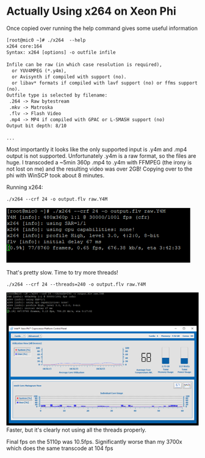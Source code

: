 # Actually Using x264 on Xeon Phi

Once copied over running the help command gives some useful information

```
[root@mic0 ~]# ./x264  --help
x264 core:164
Syntax: x264 [options] -o outfile infile

Infile can be raw (in which case resolution is required),
  or YUV4MPEG (*.y4m),
  or Avisynth if compiled with support (no).
  or libav* formats if compiled with lavf support (no) or ffms support (no).
Outfile type is selected by filename:
 .264 -> Raw bytestream
 .mkv -> Matroska
 .flv -> Flash Video
 .mp4 -> MP4 if compiled with GPAC or L-SMASH support (no)
Output bit depth: 8/10

...
```
Most importantly it looks like the only supported input is .y4m and .mp4 output is not supported. Unfortunately .y4m is a raw format, so the files are huge. I transcoded a ~5min 360p .mp4 to .y4m with FFMPEG (the irony is not lost on me) and the resulting video was over 2GB! Copying over to the phi with WinSCP took about 8 minutes.

Running x264:
```
./x264 --crf 24 -o output.flv raw.Y4M
```
![](./Images/x264%20running%201.PNG)

That's pretty slow. Time to try more threads!
```
./x264 --crf 24 --threads=240 -o output.flv raw.Y4M
```
![](./Images/x264%20running%202.PNG)
Faster, but it's clearly not using all the threads properly.

Final fps on the 5110p was 10.5fps. Significantly worse than my 3700x which does the same transcode at 104 fps 